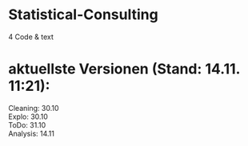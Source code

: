 # Statistical-Consulting
4 Code &amp; text

# aktuellste Versionen (Stand: 14.11. 11:21):

Cleaning: 30.10 <br />
Explo: 30.10 <br />
ToDo: 31.10 <br />
Analysis: 14.11
